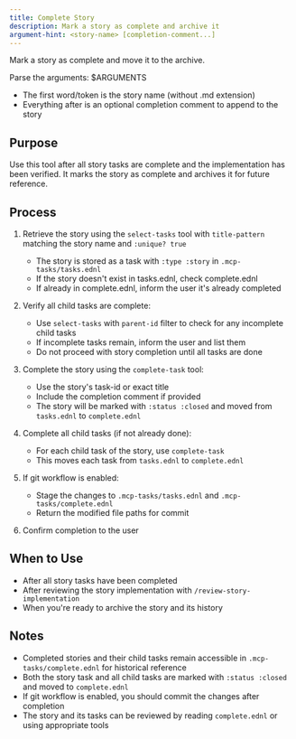 ```yaml
---
title: Complete Story
description: Mark a story as complete and archive it
argument-hint: <story-name> [completion-comment...]
---
```


Mark a story as complete and move it to the archive.

Parse the arguments: $ARGUMENTS
- The first word/token is the story name (without .md extension)
- Everything after is an optional completion comment to append to the story

## Purpose

Use this tool after all story tasks are complete and the implementation has been verified. It marks the story as complete and archives it for future reference.

## Process

1. Retrieve the story using the `select-tasks` tool with `title-pattern` matching the story name and `:unique? true`
   - The story is stored as a task with `:type :story` in `.mcp-tasks/tasks.ednl`
   - If the story doesn't exist in tasks.ednl, check complete.ednl
   - If already in complete.ednl, inform the user it's already completed

2. Verify all child tasks are complete:
   - Use `select-tasks` with `parent-id` filter to check for any incomplete child tasks
   - If incomplete tasks remain, inform the user and list them
   - Do not proceed with story completion until all tasks are done

3. Complete the story using the `complete-task` tool:
   - Use the story's task-id or exact title
   - Include the completion comment if provided
   - The story will be marked with `:status :closed` and moved from `tasks.ednl` to `complete.ednl`

4. Complete all child tasks (if not already done):
   - For each child task of the story, use `complete-task`
   - This moves each task from `tasks.ednl` to `complete.ednl`

5. If git workflow is enabled:
   - Stage the changes to `.mcp-tasks/tasks.ednl` and `.mcp-tasks/complete.ednl`
   - Return the modified file paths for commit

6. Confirm completion to the user

## When to Use

- After all story tasks have been completed
- After reviewing the story implementation with `/review-story-implementation`
- When you're ready to archive the story and its history

## Notes

- Completed stories and their child tasks remain accessible in `.mcp-tasks/complete.ednl` for historical reference
- Both the story task and all child tasks are marked with `:status :closed` and moved to `complete.ednl`
- If git workflow is enabled, you should commit the changes after completion
- The story and its tasks can be reviewed by reading `complete.ednl` or using appropriate tools
